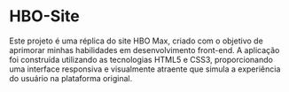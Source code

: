 # HBO-Site
Este projeto é uma réplica do site HBO Max, criado com o objetivo de aprimorar minhas habilidades em desenvolvimento front-end. A aplicação foi construída utilizando as tecnologias HTML5 e CSS3, proporcionando uma interface responsiva e visualmente atraente que simula a experiência do usuário na plataforma original.
